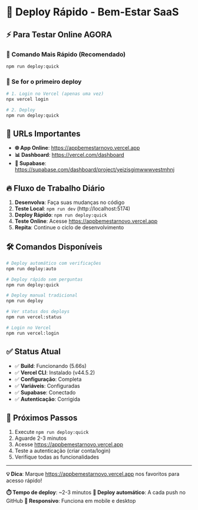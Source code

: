 # 🚀 Deploy Rápido - Bem-Estar SaaS

## ⚡ Para Testar Online AGORA

### 🎯 Comando Mais Rápido (Recomendado)
```bash
npm run deploy:quick
```

### 🔄 Se for o primeiro deploy
```bash
# 1. Login no Vercel (apenas uma vez)
npx vercel login

# 2. Deploy
npm run deploy:quick
```

## 📱 URLs Importantes

- **🌐 App Online**: https://appbemestarnovo.vercel.app
- **📊 Dashboard**: https://vercel.com/dashboard
- **🔧 Supabase**: https://supabase.com/dashboard/project/yeizisgimwwwvestmhnj

## 🔥 Fluxo de Trabalho Diário

1. **Desenvolva**: Faça suas mudanças no código
2. **Teste Local**: `npm run dev` (http://localhost:5174)
3. **Deploy Rápido**: `npm run deploy:quick`
4. **Teste Online**: Acesse https://appbemestarnovo.vercel.app
5. **Repita**: Continue o ciclo de desenvolvimento

## 🛠️ Comandos Disponíveis

```bash
# Deploy automático com verificações
npm run deploy:auto

# Deploy rápido sem perguntas
npm run deploy:quick

# Deploy manual tradicional
npm run deploy

# Ver status dos deploys
npm run vercel:status

# Login no Vercel
npm run vercel:login
```

## ✅ Status Atual

- ✅ **Build**: Funcionando (5.66s)
- ✅ **Vercel CLI**: Instalado (v44.5.2)
- ✅ **Configuração**: Completa
- ✅ **Variáveis**: Configuradas
- ✅ **Supabase**: Conectado
- ✅ **Autenticação**: Corrigida

## 🎯 Próximos Passos

1. Execute `npm run deploy:quick`
2. Aguarde 2-3 minutos
3. Acesse https://appbemestarnovo.vercel.app
4. Teste a autenticação (criar conta/login)
5. Verifique todas as funcionalidades

---

**💡 Dica**: Marque https://appbemestarnovo.vercel.app nos favoritos para acesso rápido!

**⏱️ Tempo de deploy**: ~2-3 minutos
**🔄 Deploy automático**: A cada push no GitHub
**📱 Responsivo**: Funciona em mobile e desktop